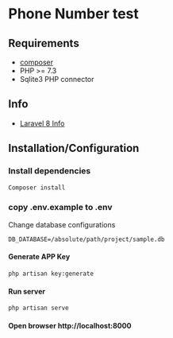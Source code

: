 # Phone Number test

## Requirements

- [composer](https://getcomposer.org/download/)
- PHP >= 7.3
- Sqlite3 PHP connector

## Info

- [Laravel 8 Info](https://laravel.com/docs/8.x/installation)

## Installation/Configuration

### Install dependencies

```
Composer install
```

### copy .env.example to .env

Change database configurations

```
DB_DATABASE=/absolute/path/project/sample.db
``` 

#### Generate APP Key

```
php artisan key:generate
```

#### Run server

```
php artisan serve
```

#### Open browser http://localhost:8000
